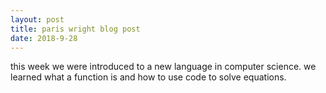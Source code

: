 ```yaml
---
layout: post
title: paris wright blog post
date: 2018-9-28
---
```


this week we were introduced to a new language in computer science. we learned what a function is and how to use code to solve equations.
